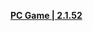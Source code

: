 **[PC Game | 2.1.52](https://autopatchos.starrails.com/client/Beta/20240329120416_FQM6JOXS9mPai4zA/StarRail_2.1.52.zip)**